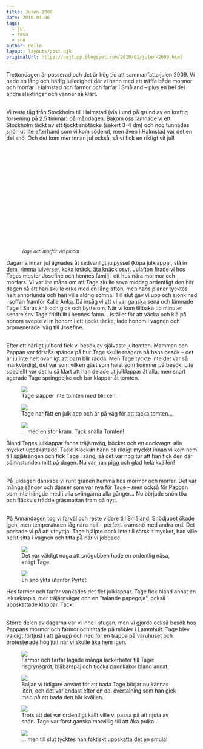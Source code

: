 ```yaml
---
title: Julen 2009
date: 2010-01-06
tags: 
  - jul
  - resa
  - snö	
author: Pelle
layout: layouts/post.njk
originalUrl: https://nejtupp.blogspot.com/2010/01/julen-2009.html
---
```


Trettondagen är passerad och det är hög tid att sammanfatta julen 2009. Vi hade en lång och härlig julledighet där vi hann med att träffa både mormor och morfar i Halmstad och farmor och farfar i Småland – plus en hel del andra släktingar och vänner så klart.
<br><br>

Vi reste tåg från Stockholm till Halmstad (via Lund på grund av en kraftig försening på 2.5 timmar) på måndagen. Bakom oss lämnade vi ett Stockholm täckt av ett tjockt snötäcke (säkert 3-4 dm) och nog tunnades snön ut lite efterhand som vi kom söderut, men även i Halmstad var det en del snö. Och det kom mer innan jul också, så vi fick en riktigt vit jul!

<!-- FIXME: video -->
<figure>
	<object id="BLOG_video-eafa79c796259b85" class="BLOG_video_class" contentid="eafa79c796259b85" height="266" width="320"></object><span style="font-size:85%;"><br><span style="font-style: italic;">Tage och morfar vid pianot</figcaption>
</figure>

Dagarna innan jul ägnades åt sedvanligt julpyssel (köpa julklappar, slå in dem, rimma julverser, koka knäck, äta knäck osv). Julafton firade vi hos Tages moster Josefine och hennes familj i ett hus nära mormor och morfars. Vi var lite måna om att Tage skulle sova middag ordentligt den här dagen så att han skulle orka med en lång afton, men hans planer tycktes helt annorlunda och han ville aldrig somna. Till slut gav vi upp och sjönk ned i soffan framför Kalle Anka. Då insåg vi att vi var ganska sena och lämnade Tage i Saras knä och gick och bytte om. När vi kom tillbaka tio minuter senare sov Tage fridfullt i hennes famn... Istället för att väcka och klä på honom svepte vi in honom i ett tjockt täcke, lade honom i vagnen och promenerade iväg till Josefine.
<br><br>

Efter ett härligt julbord fick vi besök av självaste jultomten. Mamman och Pappan var förstås spända på hur Tage skulle reagera på hans besök – det är ju inte helt ovanligt att barn blir rädda. Men Tage tyckte inte det var så märkvärdigt, det var som vilken gäst som helst som kommer på besök. Lite speciellt var det ju så klart att han delade ut julklappar åt alla, men snart agerade Tage springpojke och bar klappar åt tomten.

<figure>
	<img src="../../../img/2010/01/_MG_9673_1024pix.jpg"><br>
	<figcaption>Tage släpper inte tomten med blicken.</figcaption>
</figure>

<figure>
	<img src="../../../img/2010/01/_MG_9679_1024pix.jpg"><br></div>
	<figcaption>Tage har fått en julklapp och är på väg för att tacka tomten...</figcaption>
</figure>

<figure>
	<img src="../../../img/2010/01/_MG_9682_1024pix.jpg">
	<figcaption>... med en stor kram. Tack snälla Tomten!</figcaption>
</figure>

Bland Tages julklappar fanns träjärnväg, böcker och en dockvagn: alla mycket uppskattade. Tack! Klockan hann bli riktigt mycket innan vi kom hem till spjälsängen och fick Tage i säng, så det var nog tur att han fick den där sömnstunden mitt på dagen. Nu var han pigg och glad hela kvällen!
<br><br>

På juldagen dansade vi runt granen hemma hos mormor och morfar. Det var många sånger och danser som var nya för Tage – men också för Pappan som inte hängde med i alla svängarna alla gånger... Nu började snön töa och fläckvis trädde gräsmattan fram på nytt.
<br><br>

På Annandagen tog vi farväl och reste vidare till Småland. Snödjupet ökade igen, men temperaturen låg nära noll – perfekt kramsnö med andra ord! Det passade vi på att utnyttja. Tage hjälpte dock inte till särskilt mycket, han ville helst sitta i vagnen och titta på när vi jobbade.

<figure>
	<img src="../../../img/2010/01/_MG_9713_1024pix.jpg">
	<figcaption>Det var väldigt noga att snögubben hade en ordentlig näsa, enligt Tage.</figcaption>
</figure>

<figure>
	<img src="../../../img/2010/01/_MG_9717_1024pix.jpg">
	<figcaption>En snölykta utanför Pyrtet.</figcaption>
</figure>

Hos farmor och farfar vankades det fler julklappar. Tage fick bland annat en leksaksspis, mer träjärnvägar och en "talande papegoja", också uppskattade klappar. Tack!
<br><br>

Större delen av dagarna var vi inne i stugan, men vi gjorde också besök hos Pappans mormor och farmor och tittade på möbler i Lammhult. Tage blev väldigt förtjust i att gå upp och ned för en trappa på varuhuset och protesterade högljutt när vi skulle åka hem igen.

<figure>
	<img src="../../../img/2010/01/_MG_9795_1024pix.jpg">
	<figcaption>Farmor och farfar lagade många läckerheter till Tage: risgrynsgröt, blåbärspaj och tjocka pannkakor bland annat.</figcaption>
</figure>

<figure>
	<img src="../../../img/2010/01/_MG_9750_1024pix.jpg">
	<figcaption>Baljan vi tidigare använt för att bada Tage börjar nu kännas liten, och det var endast efter en del övertalning som han gick med på att bada den här kvällen.</figcaption>
</figure>

<figure>
	<img src="../../../img/2010/01/_MG_9848_1024pix.jpg">
	<figcaption>Trots att det var ordentligt kallt ville vi passa på att njuta av snön. Tage var först ganska motvillig till att åka pulka...</figcaption>
</figure>

<figure>
	<img src="../../../img/2010/01/_MG_9858_1024pix.jpg">
	<figcaption>... men till slut tycktes han faktiskt uppskatta det en smula!</figcaption>
</figure>
